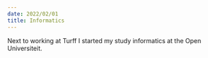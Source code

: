 ```yaml
---
date: 2022/02/01
title: Informatics
---
```


Next to working at Turff I started my study informatics at the Open Universiteit.
